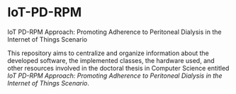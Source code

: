 # IoT-PD-RPM
IoT PD-RPM Approach: Promoting Adherence to Peritoneal Dialysis in the Internet of Things Scenario

This repository aims to centralize and organize information about the developed software, the implemented classes, the hardware used, and other resources involved in the doctoral thesis in Computer Science entitled *IoT PD-RPM Approach: Promoting Adherence to Peritoneal Dialysis in the Internet of Things Scenario*.
